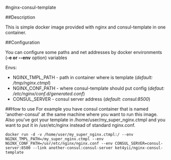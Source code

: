 #nginx-consul-template

##Description

This is simple docker image provided with nginx and consul-template in one container.

##Configuration

You can configure some paths and net addresses by docker environments (**-e or --env** option) variables

Envs:

* NGINX_TMPL_PATH - path in container where is template (*default: /tmp/nginx.ctmpl*)
* NGINX_CONF_PATH - where consul-template should put config (*defaut: /etc/nginx/conf.d/generated.conf*)
* CONSUL_SERVER - consul server address (*default: consul:8500*)

##How to use
For example you have consul container that is named 'another-consul' at the same machine where you want to run this image. 
Also you've got your template in /home/user/my_super_nginx.ctmpl and you want to put it in /usr/etc/nginx instead of standard nginx.conf.

```
docker run -d -v /home/user/my_super_nginx.ctmpl:/ --env NGINX_TMPL_PATH=/my_super_nginx.ctmpl --env NGINX_CONF_PATH=/usr/etc/nginx/nginx.conf --env CONSUL_SERVER=consul-server:8500 --link another-consul:consul-server ket4yii/nginx-consul-template
```
